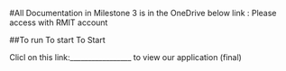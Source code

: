 #All Documentation in Milestone 3 is in the OneDrive below
link : 
Please access with RMIT account

##To run
To start
To Start

Clicl on this link:_________________ to view our application (final)